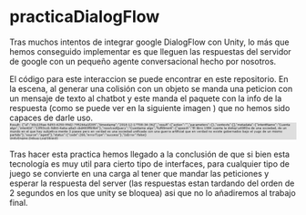 # practicaDialogFlow

Tras muchos intentos de integrar google DialogFlow con Unity, lo más que hemos conseguido implementar es que lleguen las respuestas del servidor de google con un pequeño agente conversacional hecho por nosotros.

El código para este interaccion se puede encontrar en este repositorio. En la escena, al generar una colisión con un objeto se manda una peticion con un mensaje de texto al chatbot y este manda el paquete con la info de la respuesta (como se puede ver en la siguiente imagen ) que no hemos sido capaces de darle uso.
![image](imagenGoogle.PNG)

Tras hacer esta practica hemos llegado a la conclusión de que si bien esta tecnología es muy util para cierto tipo de interfaces, para cualquier tipo de juego se convierte en una carga al tener que mandar las peticiones y esperar la respuesta del server (las respuestas estan tardando del orden de 2 segundos en los que unity se bloquea) asi que no lo añadiremos al trabajo final.

